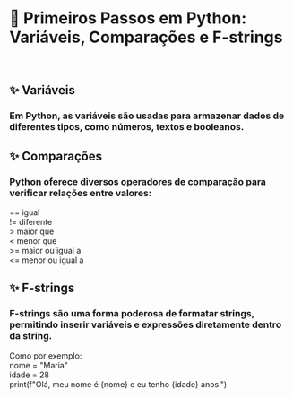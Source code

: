 <h1> 💎 Primeiros Passos em Python: Variáveis, Comparações e F-strings</h1> <br>

<h2> ✨ Variáveis</h2>
<h3>Em Python, as variáveis são usadas para armazenar dados de diferentes tipos, como números, textos e booleanos.
</h3>


 <h2> ✨ Comparações</h2>
<h3>Python oferece diversos operadores de comparação para verificar relações entre valores:
</h3> 
== igual  <br>
!= diferente  <br>
> maior que  <br>
< menor que  <br>
>= maior ou igual a  <br>
<= menor ou igual a  <br>


 <h2> ✨ F-strings</h2>
 <h3> F-strings são uma forma poderosa de formatar strings, permitindo inserir variáveis e expressões diretamente dentro da string.
</h3> 
Como por exemplo: <br>
nome = "Maria" <br>
idade = 28 <br>
print(f"Olá, meu nome é {nome} e eu tenho {idade} anos.") <br>




